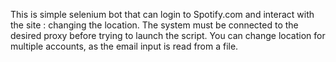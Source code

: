 This is simple selenium bot that can login to Spotify.com and interact with the site : changing the location. 
The system must be connected to the desired proxy before trying to launch the script.
You can change location for multiple accounts, as the email input is read from a file.
